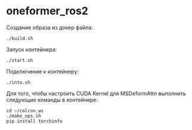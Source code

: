 # oneformer_ros2

Создание образа из докер файла:
```
./build.sh
```

Запуск контейнера:
```
./start.sh
```

Подключение к контейнеру:
```
./into.sh
```
Для того, чтобы настроить CUDA Kernel для MSDeformAttn выполнить следующие команды в контейнере:
```
cd ~/colcon_ws
./make_ops.sh
pip install torchinfo
```
